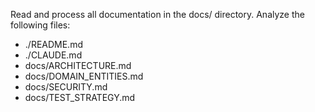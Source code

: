 Read and process all documentation in the docs/ directory. Analyze the following files:

- ./README.md
- ./CLAUDE.md
- docs/ARCHITECTURE.md
- docs/DOMAIN_ENTITIES.md
- docs/SECURITY.md
- docs/TEST_STRATEGY.md
